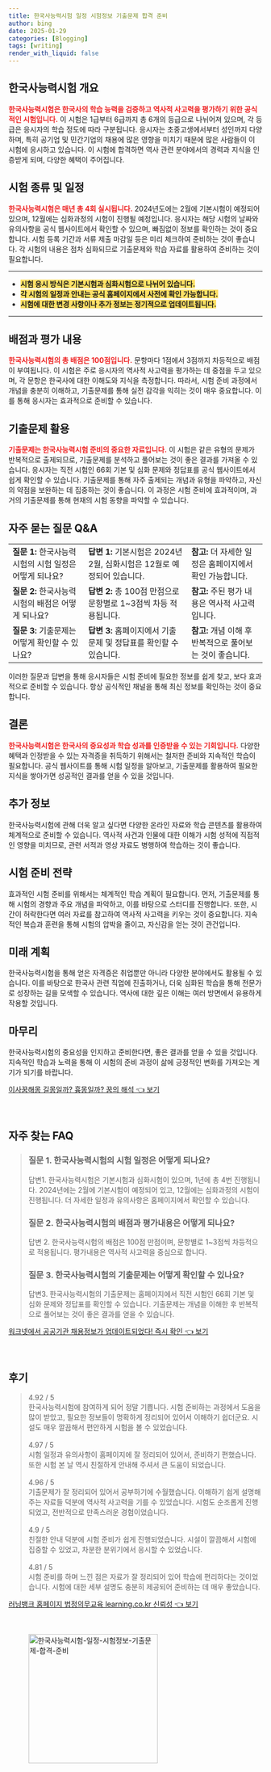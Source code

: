 ```yaml
---
title: 한국사능력시험 일정 시험정보 기출문제 합격 준비
author: bing
date: 2025-01-29
categories: [Blogging]
tags: [writing]
render_with_liquid: false
---
```



<h2 id='시험 개요'>한국사능력시험 개요</h2>

<p><b><span style="color: #ee2323;">한국사능력시험은 한국사의 학습 능력을 검증하고 역사적 사고력을 평가하기 위한 공식적인 시험입니다.</span></b> 이 시험은 1급부터 6급까지 총 6개의 등급으로 나뉘어져 있으며, 각 등급은 응시자의 학습 정도에 따라 구분됩니다. 응시자는 초중고생에서부터 성인까지 다양하며, 특히 공기업 및 민간기업의 채용에 많은 영향을 미치기 때문에 많은 사람들이 이 시험에 응시하고 있습니다. 이 시험에 합격하면 역사 관련 분야에서의 경력과 지식을 인증받게 되며, 다양한 혜택이 주어집니다.</p>

<h2 id='시험 일정'>시험 종류 및 일정</h2>

<p><b><span style="color: #ee2323;">한국사능력시험은 매년 총 4회 실시됩니다.</span></b> 2024년도에는 2월에 기본시험이 예정되어 있으며, 12월에는 심화과정의 시험이 진행될 예정입니다. 응시자는 해당 시험의 날짜와 유의사항을 공식 웹사이트에서 확인할 수 있으며, 빠짐없이 정보를 확인하는 것이 중요합니다. 시험 등록 기간과 서류 제출 마감일 등은 미리 체크하여 준비하는 것이 좋습니다. 각 시험의 내용은 점차 심화되므로 기출문제와 학습 자료를 활용하여 준비하는 것이 필요합니다.</p>

<hr />

<ul>
    <li><b><span style="background-color: #ffe066;">시험 응시 방식은 기본시험과 심화시험으로 나뉘어 있습니다.</span></b></li>
    <li><b><span style="background-color: #ffe066;">각 시험의 일정과 안내는 공식 홈페이지에서 사전에 확인 가능합니다.</span></b></li>
    <li><b><span style="background-color: #ffe066;">시험에 대한 변경 사항이나 추가 정보는 정기적으로 업데이트됩니다.</span></b></li>
</ul>

<hr />

<h2 id='배점 및 평가'>배점과 평가 내용</h2>

<p><b><span style="color: #ee2323;">한국사능력시험의 총 배점은 100점입니다.</span></b> 문항마다 1점에서 3점까지 차등적으로 배점이 부여됩니다. 이 시험은 주로 응시자의 역사적 사고력을 평가하는 데 중점을 두고 있으며, 각 문항은 한국사에 대한 이해도와 지식을 측정합니다. 따라서, 시험 준비 과정에서 개념을 충분히 이해하고, 기출문제를 통해 실전 감각을 익히는 것이 매우 중요합니다. 이를 통해 응시자는 효과적으로 준비할 수 있습니다.</p>

<h2 id='기출문제 활용'>기출문제 활용</h2>

<p><b><span style="color: #ee2323;">기출문제는 한국사능력시험 준비의 중요한 자료입니다.</span></b> 이 시험은 같은 유형의 문제가 반복적으로 출제되므로, 기출문제를 분석하고 풀어보는 것이 좋은 결과를 가져올 수 있습니다. 응시자는 직전 시험인 66회 기본 및 심화 문제와 정답표를 공식 웹사이트에서 쉽게 확인할 수 있습니다. 기출문제를 통해 자주 출제되는 개념과 유형을 파악하고, 자신의 약점을 보완하는 데 집중하는 것이 좋습니다. 이 과정은 시험 준비에 효과적이며, 과거의 기출문제를 통해 현재의 시험 동향을 파악할 수 있습니다.</p>

<h2 id='FAQ'>자주 묻는 질문 Q&A</h2>

<table>
    <tr>
        <td><b>질문 1:</b> 한국사능력시험의 시험 일정은 어떻게 되나요?</td>
        <td><b>답변 1:</b> 기본시험은 2024년 2월, 심화시험은 12월로 예정되어 있습니다.</td>
        <td><b>참고:</b> 더 자세한 일정은 홈페이지에서 확인 가능합니다.</td>
    </tr>
    <tr>
        <td><b>질문 2:</b> 한국사능력시험의 배점은 어떻게 되나요?</td>
        <td><b>답변 2:</b> 총 100점 만점으로 문항별로 1~3점씩 차등 적용됩니다.</td>
        <td><b>참고:</b> 주된 평가 내용은 역사적 사고력입니다.</td>
    </tr>
    <tr>
        <td><b>질문 3:</b> 기출문제는 어떻게 확인할 수 있나요?</td>
        <td><b>답변 3:</b> 홈페이지에서 기출문제 및 정답표를 확인할 수 있습니다.</td>
        <td><b>참고:</b> 개념 이해 후 반복적으로 풀어보는 것이 좋습니다.</td>
    </tr>
</table>

<p>이러한 질문과 답변을 통해 응시자들은 시험 준비에 필요한 정보를 쉽게 찾고, 보다 효과적으로 준비할 수 있습니다. 항상 공식적인 채널을 통해 최신 정보를 확인하는 것이 중요합니다.</p>

<h2 id='결론'>결론</h2>

<p><b><span style="color: #ee2323;">한국사능력시험은 한국사의 중요성과 학습 성과를 인증받을 수 있는 기회입니다.</span></b> 다양한 혜택과 인정받을 수 있는 자격증을 취득하기 위해서는 철저한 준비와 지속적인 학습이 필요합니다. 공식 웹사이트를 통해 시험 일정을 알아보고, 기출문제를 활용하여 필요한 지식을 쌓아가면 성공적인 결과를 얻을 수 있을 것입니다.</p>

<h2 id='추가 정보'>추가 정보</h2>

<p>한국사능력시험에 관해 더욱 알고 싶다면 다양한 온라인 자료와 학습 콘텐츠를 활용하여 체계적으로 준비할 수 있습니다. 역사적 사건과 인물에 대한 이해가 시험 성적에 직접적인 영향을 미치므로, 관련 서적과 영상 자료도 병행하여 학습하는 것이 좋습니다.</p>

<h2 id='시험 준비'>시험 준비 전략</h2>

<p>효과적인 시험 준비를 위해서는 체계적인 학습 계획이 필요합니다. 먼저, 기출문제를 통해 시험의 경향과 주요 개념을 파악하고, 이를 바탕으로 스터디를 진행합니다. 또한, 시간이 허락한다면 여러 자료를 참고하여 역사적 사고력을 키우는 것이 중요합니다. 지속적인 복습과 훈련을 통해 시험의 압박을 줄이고, 자신감을 얻는 것이 관건입니다.</p>

<h2 id='미래 계획'>미래 계획</h2>

<p>한국사능력시험을 통해 얻은 자격증은 취업뿐만 아니라 다양한 분야에서도 활용될 수 있습니다. 이를 바탕으로 한국사 관련 직업에 진출하거나, 더욱 심화된 학습을 통해 전문가로 성장하는 길을 모색할 수 있습니다. 역사에 대한 깊은 이해는 여러 방면에서 유용하게 작용할 것입니다.</p>

<h2 id='마무리'>마무리</h2>

<p>한국사능력시험의 중요성을 인지하고 준비한다면, 좋은 결과를 얻을 수 있을 것입니다. 지속적인 학습과 노력을 통해 이 시험의 준비 과정이 삶에 긍정적인 변화를 가져오는 계기가 되기를 바랍니다.</p>


<p><a class="click-button" title="이사꿈해몽 길몽일까? 흉몽일까? 꿈의 해석" href="https://adkhouse.github.io/posts/%EC%9D%B4%EC%82%AC%EA%BF%88%ED%95%B4%EB%AA%BD-%EA%B8%B8%EB%AA%BD%EC%9D%BC%EA%B9%8C-%ED%9D%89%EB%AA%BD%EC%9D%BC%EA%B9%8C-%EA%BF%88%EC%9D%98-%ED%95%B4%EC%84%9D/" rel="dofollow">이사꿈해몽 길몽일까? 흉몽일까? 꿈의 해석 👈 보기</a></p><br>
<h2 id='자주_찾는_FAQ'>자주 찾는 FAQ</h2>
<div itemscope="" itemtype="https://schema.org/FAQPage">
<blockquote>
<div itemscope="" itemprop="mainEntity" itemtype="https://schema.org/Question">
<h3 itemprop="name">질문 1. 한국사능력시험의 시험 일정은 어떻게 되나요?</h3>
<div itemscope="" itemprop="acceptedAnswer" itemtype="https://schema.org/Answer">
<span itemprop="text">
<p>답변1. 한국사능력시험은 기본시험과 심화시험이 있으며, 1년에 총 4번 진행됩니다. 2024년에는 2월에 기본시험이 예정되어 있고, 12월에는 심화과정의 시험이 진행됩니다. 더 자세한 일정과 유의사항은 홈페이지에서 확인할 수 있습니다.</p>
</span>
</div>
</div>
<div itemscope="" itemprop="mainEntity" itemtype="https://schema.org/Question">
<h3 itemprop="name">질문 2. 한국사능력시험의 배점과 평가내용은 어떻게 되나요?</h3>
<div itemscope="" itemprop="acceptedAnswer" itemtype="https://schema.org/Answer">
<span itemprop="text">
<p>답변 2. 한국사능력시험의 배점은 100점 만점이며, 문항별로 1~3점씩 차등적으로 적용됩니다. 평가내용은 역사적 사고력을 중심으로 합니다.</p>
</span>
</div>
</div>
<div itemscope="" itemprop="mainEntity" itemtype="https://schema.org/Question">
<h3 itemprop="name">질문 3. 한국사능력시험의 기출문제는 어떻게 확인할 수 있나요?</h3>
<div itemscope="" itemprop="acceptedAnswer" itemtype="https://schema.org/Answer">
<span itemprop="text">
<p>답변3. 한국사능력시험의 기출문제는 홈페이지에서 직전 시험인 66회 기본 및 심화 문제와 정답표를 확인할 수 있습니다. 기출문제는 개념을 이해한 후 반복적으로 풀어보는 것이 좋은 결과를 얻을 수 있습니다.</p>
</span>
</div>
</div>
</blockquote>
</div>
<p><a class="click-button" title="워크넷에서 공공기관 채용정보가 업데이트되었다! 즉시 확인" href="https://adkhouse.github.io/posts/%EC%9B%8C%ED%81%AC%EB%84%B7%EC%97%90%EC%84%9C-%EA%B3%B5%EA%B3%B5%EA%B8%B0%EA%B4%80-%EC%B1%84%EC%9A%A9%EC%A0%95%EB%B3%B4%EA%B0%80-%EC%97%85%EB%8D%B0%EC%9D%B4%ED%8A%B8%EB%90%98%EC%97%88%EB%8B%A4!-%EC%A6%89%EC%8B%9C-%ED%99%95%EC%9D%B8/" rel="dofollow">워크넷에서 공공기관 채용정보가 업데이트되었다! 즉시 확인 👈 보기</a></p><br>
<h2 id='후기'>후기</h2>
<div itemscope itemtype="https://schema.org/Product">
  <blockquote>
  <div itemprop="review" itemscope itemtype="https://schema.org/Review">
      <div itemprop="reviewRating" itemscope itemtype="https://schema.org/Rating"> <span itemprop="ratingValue">4.92</span> / <span itemprop="bestRating">5</span> </div>
      <span itemprop="reviewBody">한국사능력시험에 참여하게 되어 정말 기쁩니다. 시험 준비하는 과정에서 도움을 많이 받았고, 필요한 정보들이 명확하게 정리되어 있어서 이해하기 쉽더군요. 시설도 매우 깔끔해서 편안하게 시험을 볼 수 있었습니다.</span>
  </div>
  <br>
  <div itemprop="review" itemscope itemtype="https://schema.org/Review">
      <div itemprop="reviewRating" itemscope itemtype="https://schema.org/Rating"> <span itemprop="ratingValue">4.97</span> / <span itemprop="bestRating">5</span> </div>
      <span itemprop="reviewBody">시험 일정과 유의사항이 홈페이지에 잘 정리되어 있어서, 준비하기 편했습니다. 또한 시험 본 날 역시 친절하게 안내해 주셔서 큰 도움이 되었습니다.</span>
  </div>
  <br>
  <div itemprop="review" itemscope itemtype="https://schema.org/Review">
      <div itemprop="reviewRating" itemscope itemtype="https://schema.org/Rating"> <span itemprop="ratingValue">4.96</span> / <span itemprop="bestRating">5</span> </div>
      <span itemprop="reviewBody">기출문제가 잘 정리되어 있어서 공부하기에 수월했습니다. 이해하기 쉽게 설명해주는 자료들 덕분에 역사적 사고력을 기를 수 있었습니다. 시험도 순조롭게 진행되었고, 전반적으로 만족스러운 경험이었습니다.</span>
  </div>
  <br>
  <div itemprop="review" itemscope itemtype="https://schema.org/Review">
      <div itemprop="reviewRating" itemscope itemtype="https://schema.org/Rating"> <span itemprop="ratingValue">4.9</span> / <span itemprop="bestRating">5</span> </div>
      <span itemprop="reviewBody">친절한 안내 덕분에 시험 준비가 쉽게 진행되었습니다. 시설이 깔끔해서 시험에 집중할 수 있었고, 차분한 분위기에서 응시할 수 있었습니다.</span>
  </div>
  <br>
  <div itemprop="review" itemscope itemtype="https://schema.org/Review">
      <div itemprop="reviewRating" itemscope itemtype="https://schema.org/Rating"> <span itemprop="ratingValue">4.81</span> / <span itemprop="bestRating">5</span> </div>
      <span itemprop="reviewBody">시험 준비를 하며 느낀 점은 자료가 잘 정리되어 있어 학습에 편리하다는 것이었습니다. 시험에 대한 세부 설명도 충분히 제공되어 준비하는 데 매우 좋았습니다.</span>
  </div>
  </blockquote>
</div>
<p><a class="click-button" title="러닝뱅크 홈페이지 법정의무교육 learning.co.kr 신뢰성" href="https://adkhouse.github.io/posts/%EB%9F%AC%EB%8B%9D%EB%B1%85%ED%81%AC-%ED%99%88%ED%8E%98%EC%9D%B4%EC%A7%80-%EB%B2%95%EC%A0%95%EC%9D%98%EB%AC%B4%EA%B5%90%EC%9C%A1-learning.co.kr-%EC%8B%A0%EB%A2%B0%EC%84%B1/" rel="dofollow">러닝뱅크 홈페이지 법정의무교육 learning.co.kr 신뢰성 👈 보기</a></p><br>
<figure class="image"><img src="https://adkhouse.github.io/assets/img/thumbnail/한국사능력시험-일정-시험정보-기출문제-합격-준비.webp" alt="한국사능력시험-일정-시험정보-기출문제-합격-준비" width="256" height="256"></figure>
